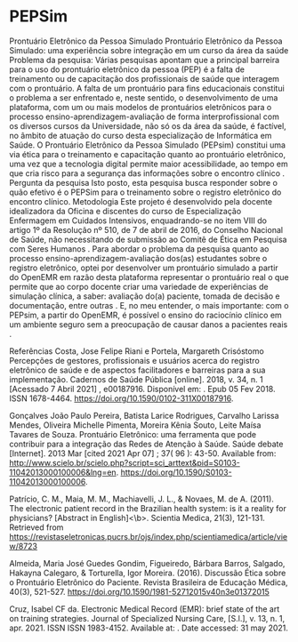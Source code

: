 # PEPSim
Prontuário Eletrônico da Pessoa Simulado
Prontuário Eletrônico da Pessoa Simulado: uma experiência sobre integração em um curso da área da saúde
Problema da pesquisa:
Várias pesquisas      apontam que a principal barreira para o uso do prontuário eletrônico da pessoa (PEP) é a falta de treinamento ou de capacitação dos profissionais de saúde que interagem com o prontuário.
A falta de um prontuário para fins educacionais constitui o problema a ser enfrentado e, neste sentido, o desenvolvimento de uma plataforma, com um ou mais modelos de prontuários eletrônicos para o processo ensino-aprendizagem-avaliação de forma interprofissional com os diversos cursos da Universidade, não só os da área da saúde, é factível, no âmbito de atuação do curso desta especialização de Informática em Saúde.
O Prontuário Eletrônico da Pessoa Simulado (PEPsim) constitui uma via ética para o treinamento e capacitação quanto ao prontuário eletrônico, uma vez que a tecnologia digital permite maior acessibilidade, ao tempo em que cria risco para a segurança das informações sobre o encontro clínico .
Pergunta da pesquisa
Isto posto, esta pesquisa busca responder sobre o quão efetivo é o PEPSim para o treinamento sobre o registro eletrônico do encontro clínico.
Metodologia
Este projeto é desenvolvido pela docente idealizadora da Oficina e discentes do curso de Especialização Enfermagem em Cuidados Intensivos, enquadrando-se no item VIII do artigo 1º da Resolução nº 510, de 7 de abril de 2016, do Conselho Nacional de Saúde, não necessitando de submissão ao Comitê de Ética em Pesquisa com Seres Humanos .
Para abordar o problema da pesquisa quanto ao processo ensino-aprendizagem-avaliação dos(as) estudantes sobre o registro eletrônico, optei por desenvolver um prontuário simulado a partir do OpenEMR em razão desta plataforma representar o prontuário real o que permite que ao corpo docente criar uma variedade de experiências de simulação clínica, a saber: avaliação do(a) paciente, tomada de decisão e documentação, entre outras . E, no meu entender, o mais importante: com o PEPsim, a partir do OpenEMR, é possível o ensino do raciocínio clínico em um ambiente seguro sem a preocupação de causar danos a pacientes reais .

Referências
  Costa, Jose Felipe Riani e Portela, Margareth Crisóstomo Percepções de gestores, profissionais e usuários acerca do registro eletrônico de saúde e de aspectos facilitadores e barreiras para a sua implementação. Cadernos de Saúde Pública [online]. 2018, v. 34, n. 1 [Acessado 7 Abril 2021] , e00187916. Disponível em: . Epub 05 Fev 2018. ISSN 1678-4464. https://doi.org/10.1590/0102-311X00187916.

  Gonçalves João Paulo Pereira, Batista Larice Rodrigues, Carvalho Larissa Mendes, Oliveira Michelle Pimenta, Moreira Kênia Souto, Leite Maísa Tavares de Souza. Prontuário Eletrônico: uma ferramenta que pode contribuir para a integração das Redes de Atenção à Saúde. Saúde debate [Internet]. 2013 Mar [cited 2021 Apr 07] ; 37( 96 ): 43-50. Available from: http://www.scielo.br/scielo.php?script=sci_arttext&pid=S0103-11042013000100006&lng=en. https://doi.org/10.1590/S0103-11042013000100006.

  Patrício, C. M., Maia, M. M., Machiavelli, J. L., & Novaes, M. de A. (2011). The electronic patient record in the Brazilian health system: is it a reality for physicians? [Abstract in English]<\b>. Scientia Medica, 21(3), 121-131. Retrieved from https://revistaseletronicas.pucrs.br/ojs/index.php/scientiamedica/article/view/8723

  Almeida, Maria José Guedes Gondim, Figueiredo, Bárbara Barros, Salgado, Hakayna Calegaro, & Torturella, Igor Moreira. (2016). Discussão Ética sobre o Prontuário Eletrônico do Paciente. Revista Brasileira de Educação Médica, 40(3), 521-527. https://doi.org/10.1590/1981-52712015v40n3e01372015

 Cruz, Isabel CF da. Electronic Medical Record (EMR): brief state of the art on training strategies. Journal of Specialized Nursing Care, [S.l.], v. 13, n. 1, apr. 2021. ISSN ISSN 1983-4152. Available at: . Date accessed: 31 may 2021.

